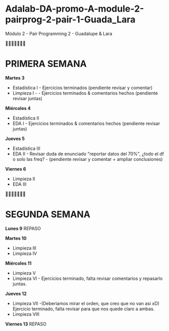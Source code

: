 # Adalab-DA-promo-A-module-2-pairprog-2-pair-1-Guada_Lara

Módulo 2 - Pair Programming 2 - Guadalupe &amp; Lara

👩🏽‍🦰👩🏽‍🦱💬

# PRIMERA SEMANA

**Martes 3**

- Estadística I - Ejercicios terminados (pendiente revisar y comentar)
- Limpieza I - - Ejercicios terminados & comentarios hechos (pendiente revisar juntas)

**Miércoles 4**

- Estadística II
- EDA I - Ejercicios terminados & comentarios hechos (pendiente revisar juntas)

**Jueves 5**

- Estadística III
- EDA II - Revisar duda de enunciado "reportar datos del 70%", ¿todo el df o solo las freq? - (pendiente revisar y comentar + ampliar conclusiones)

**Viernes 6**

- Limpieza II
- EDA III

👩🏽‍🦰👩🏽‍🦱💬

# SEGUNDA SEMANA

**Lunes 9**
REPASO

**Martes 10**

- Limpieza III
- Limpieza IV

**Miércoles 11**

- Limpieza V
- Limpieza VI - Ejercicios terminado, falta revisar comentarios y repasarlo juntas.

**Jueves 12**

- Limpieza VII -(Deberiamos mirar el orden, que creo que no van asi xD) Ejercicio terminado, falta revisar para que nos quede claro a ambas.
- Limpieza VIII

**Viernes 13**
REPASO
